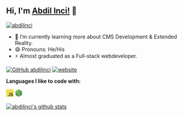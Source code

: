 ## Hi, I'm [Abdil Inci!](https://abdilinci.me) 👋

<a href="https://github.com/abdilinci">
 <p align="left"> <img src="https://komarev.com/ghpvc/?username=abdilinci&label=Views&color=blue&style=plastic" alt="abdilinci" /> </p>
</a>

- 🌱 I’m currently learning more about CMS Development & Extended Reality.
- 😄 Pronouns: He/His
- ⚡ Almost graduated as a Full-stack webdeveloper.


[![GitHub abdilinci](https://img.shields.io/github/followers/abdilinci?label=follow&style=social)](https://github.com/abdilinci)
[![website](https://img.shields.io/badge/PortfolioWebsite-abdilinci.me-2648ff?style=flat-square&logo=google-chrome)](https://abdilinci.me/)

**Languages I like to code with:**  

<code><img height="20" src="https://raw.githubusercontent.com/github/explore/80688e429a7d4ef2fca1e82350fe8e3517d3494d/topics/javascript/javascript.png"></code>
<code><img height="20" src="https://raw.githubusercontent.com/github/explore/80688e429a7d4ef2fca1e82350fe8e3517d3494d/topics/nodejs/nodejs.png"></code>

<a href="https://github.com/abdilinci">
 <img align="center" src="https://github-readme-stats.vercel.app/api?username=abdilinci&theme=radical&show_icons=true" alt="abdilinci's github stats"/>
</a>
